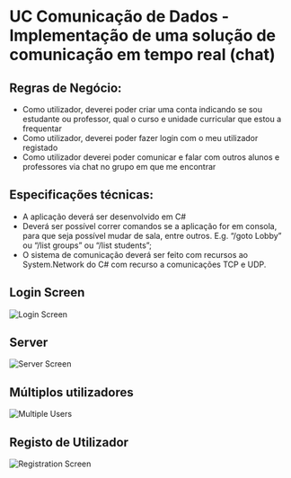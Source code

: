 # UC Comunicação de Dados - Implementação de uma solução de comunicação em tempo real (chat)

## Regras de Negócio:

- Como utilizador, deverei poder criar uma conta indicando se sou estudante ou professor, qual o curso e unidade curricular que estou a frequentar 
- Como utilizador, deverei poder fazer login com o meu utilizador registado
- Como utilizador deverei poder comunicar e falar com outros alunos e professores via chat no grupo em que me encontrar

## Especificações técnicas:

- A aplicação deverá ser desenvolvido em C#
- Deverá ser possível correr comandos se a aplicação for em consola, para que seja possível mudar de sala, entre outros. E.g. “/goto Lobby” ou “/list groups” ou “/list students”;
- O sistema de comunicação deverá ser feito com recursos ao System.Network do C# com recurso a comunicações TCP e UDP.


## Login Screen
![Login Screen](https://i.imgur.com/ueOofLd.png?2)

## Server
![Server Screen](https://i.imgur.com/gW3bMee.png?1)

## Múltiplos utilizadores
![Multiple Users](https://i.imgur.com/Z1LrZRz.png)

## Registo de Utilizador
![Registration Screen](https://i.imgur.com/glP4z5l.png?1)
